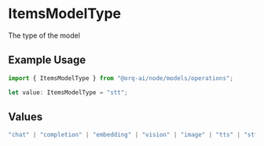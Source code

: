 # ItemsModelType

The type of the model

## Example Usage

```typescript
import { ItemsModelType } from "@orq-ai/node/models/operations";

let value: ItemsModelType = "stt";
```

## Values

```typescript
"chat" | "completion" | "embedding" | "vision" | "image" | "tts" | "stt" | "rerank" | "moderations"
```